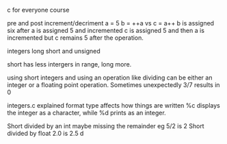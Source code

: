 c for everyone course

pre and post increment/decriment
a = 5
b = ++a vs c =  a++ 
b is assigned six after a is assigned 5 and incremented
c is assigned 5 and then a is incremented but c remains 5 after the operation. 

integers
long short and unsigned 

short has less intergers in range, long more. 

using short integers and using an operation like dividing can be either an integer or a floating point operation. Sometimes unexpectedly 3/7 results in 0

integers.c explained
format type affects how things are written %c displays the integer as a character, while %d prints as an integer.

Short divided by an int maybe missing the remainder eg 5/2 is 2
Short divided by float 2.0 is 2.5 
d
